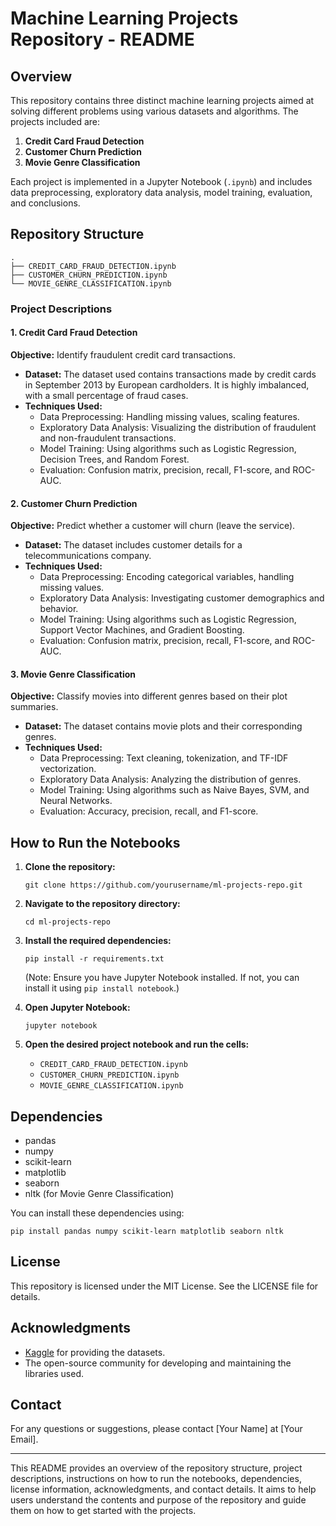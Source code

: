 # Machine Learning Projects Repository - README

## Overview

This repository contains three distinct machine learning projects aimed at solving different problems using various datasets and algorithms. The projects included are:

1. **Credit Card Fraud Detection**
2. **Customer Churn Prediction**
3. **Movie Genre Classification**

Each project is implemented in a Jupyter Notebook (`.ipynb`) and includes data preprocessing, exploratory data analysis, model training, evaluation, and conclusions.

## Repository Structure

```
.
├── CREDIT_CARD_FRAUD_DETECTION.ipynb
├── CUSTOMER_CHURN_PREDICTION.ipynb
└── MOVIE_GENRE_CLASSIFICATION.ipynb
```

### Project Descriptions

#### 1. Credit Card Fraud Detection

**Objective:** Identify fraudulent credit card transactions.

- **Dataset:** The dataset used contains transactions made by credit cards in September 2013 by European cardholders. It is highly imbalanced, with a small percentage of fraud cases.
- **Techniques Used:**
  - Data Preprocessing: Handling missing values, scaling features.
  - Exploratory Data Analysis: Visualizing the distribution of fraudulent and non-fraudulent transactions.
  - Model Training: Using algorithms such as Logistic Regression, Decision Trees, and Random Forest.
  - Evaluation: Confusion matrix, precision, recall, F1-score, and ROC-AUC.

#### 2. Customer Churn Prediction

**Objective:** Predict whether a customer will churn (leave the service).

- **Dataset:** The dataset includes customer details for a telecommunications company.
- **Techniques Used:**
  - Data Preprocessing: Encoding categorical variables, handling missing values.
  - Exploratory Data Analysis: Investigating customer demographics and behavior.
  - Model Training: Using algorithms such as Logistic Regression, Support Vector Machines, and Gradient Boosting.
  - Evaluation: Confusion matrix, precision, recall, F1-score, and ROC-AUC.

#### 3. Movie Genre Classification

**Objective:** Classify movies into different genres based on their plot summaries.

- **Dataset:** The dataset contains movie plots and their corresponding genres.
- **Techniques Used:**
  - Data Preprocessing: Text cleaning, tokenization, and TF-IDF vectorization.
  - Exploratory Data Analysis: Analyzing the distribution of genres.
  - Model Training: Using algorithms such as Naive Bayes, SVM, and Neural Networks.
  - Evaluation: Accuracy, precision, recall, and F1-score.

## How to Run the Notebooks

1. **Clone the repository:**
   ```
   git clone https://github.com/yourusername/ml-projects-repo.git
   ```
2. **Navigate to the repository directory:**
   ```
   cd ml-projects-repo
   ```
3. **Install the required dependencies:**
   ```
   pip install -r requirements.txt
   ```
   (Note: Ensure you have Jupyter Notebook installed. If not, you can install it using `pip install notebook`.)

4. **Open Jupyter Notebook:**
   ```
   jupyter notebook
   ```
5. **Open the desired project notebook and run the cells:**
   - `CREDIT_CARD_FRAUD_DETECTION.ipynb`
   - `CUSTOMER_CHURN_PREDICTION.ipynb`
   - `MOVIE_GENRE_CLASSIFICATION.ipynb`

## Dependencies

- pandas
- numpy
- scikit-learn
- matplotlib
- seaborn
- nltk (for Movie Genre Classification)

You can install these dependencies using:
```
pip install pandas numpy scikit-learn matplotlib seaborn nltk
```

## License

This repository is licensed under the MIT License. See the LICENSE file for details.

## Acknowledgments

- [Kaggle](https://www.kaggle.com/) for providing the datasets.
- The open-source community for developing and maintaining the libraries used.

## Contact

For any questions or suggestions, please contact [Your Name] at [Your Email].

---

This README provides an overview of the repository structure, project descriptions, instructions on how to run the notebooks, dependencies, license information, acknowledgments, and contact details. It aims to help users understand the contents and purpose of the repository and guide them on how to get started with the projects.
